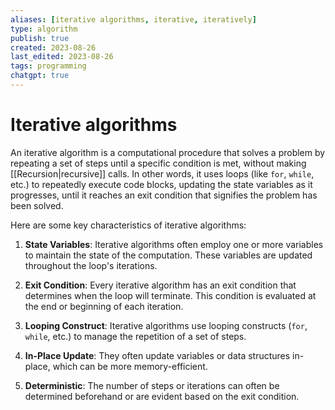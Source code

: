 ```yaml
---
aliases: [iterative algorithms, iterative, iteratively]
type: algorithm
publish: true
created: 2023-08-26
last_edited: 2023-08-26
tags: programming
chatgpt: true
---
```

# Iterative algorithms

An iterative algorithm is a computational procedure that solves a problem by repeating a set of steps until a specific condition is met, without making [[Recursion|recursive]] calls. In other words, it uses loops (like `for`, `while`, etc.) to repeatedly execute code blocks, updating the state variables as it progresses, until it reaches an exit condition that signifies the problem has been solved.

Here are some key characteristics of iterative algorithms:

1. **State Variables**: Iterative algorithms often employ one or more variables to maintain the state of the computation. These variables are updated throughout the loop's iterations.
    
2. **Exit Condition**: Every iterative algorithm has an exit condition that determines when the loop will terminate. This condition is evaluated at the end or beginning of each iteration.
    
3. **Looping Construct**: Iterative algorithms use looping constructs (`for`, `while`, etc.) to manage the repetition of a set of steps.
    
4. **In-Place Update**: They often update variables or data structures in-place, which can be more memory-efficient.
    
5. **Deterministic**: The number of steps or iterations can often be determined beforehand or are evident based on the exit condition.